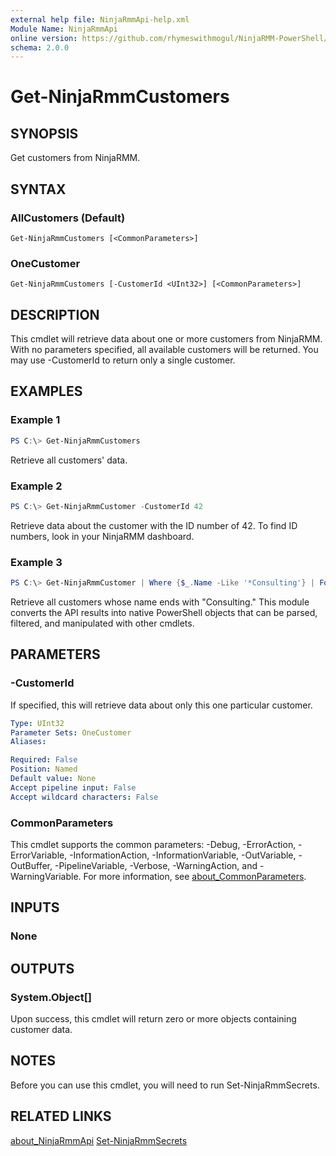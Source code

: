 ```yaml
---
external help file: NinjaRmmApi-help.xml
Module Name: NinjaRmmApi
online version: https://github.com/rhymeswithmogul/NinjaRMM-PowerShell/blob/main/man/en-US/Get-NinjaRmmCustomers.md
schema: 2.0.0
---
```


# Get-NinjaRmmCustomers

## SYNOPSIS
Get customers from NinjaRMM.

## SYNTAX

### AllCustomers (Default)
```
Get-NinjaRmmCustomers [<CommonParameters>]
```

### OneCustomer
```
Get-NinjaRmmCustomers [-CustomerId <UInt32>] [<CommonParameters>]
```

## DESCRIPTION
This cmdlet will retrieve data about one or more customers from NinjaRMM.  With no parameters specified, all available customers will be returned.  You may use -CustomerId to return only a single customer.

## EXAMPLES

### Example 1
```powershell
PS C:\> Get-NinjaRmmCustomers
```

Retrieve all customers' data.

### Example 2
```powershell
PS C:\> Get-NinjaRmmCustomer -CustomerId 42
```

Retrieve data about the customer with the ID number of 42.  To find ID numbers, look in your NinjaRMM dashboard.

### Example 3
```powershell
PS C:\> Get-NinjaRmmCustomer | Where {$_.Name -Like '*Consulting'} | Format-List
```

Retrieve all customers whose name ends with "Consulting."  This module converts the API results into native PowerShell objects that can be parsed, filtered, and manipulated with other cmdlets.

## PARAMETERS

### -CustomerId
If specified, this will retrieve data about only this one particular customer.

```yaml
Type: UInt32
Parameter Sets: OneCustomer
Aliases:

Required: False
Position: Named
Default value: None
Accept pipeline input: False
Accept wildcard characters: False
```

### CommonParameters
This cmdlet supports the common parameters: -Debug, -ErrorAction, -ErrorVariable, -InformationAction, -InformationVariable, -OutVariable, -OutBuffer, -PipelineVariable, -Verbose, -WarningAction, and -WarningVariable. For more information, see [about_CommonParameters](http://go.microsoft.com/fwlink/?LinkID=113216).

## INPUTS

### None

## OUTPUTS

### System.Object[]
Upon success, this cmdlet will return zero or more objects containing customer data.

## NOTES
Before you can use this cmdlet, you will need to run Set-NinjaRmmSecrets.

## RELATED LINKS

[about_NinjaRmmApi]()
[Set-NinjaRmmSecrets]()